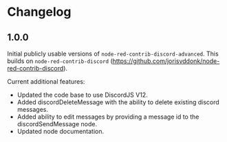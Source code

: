 # Changelog
## 1.0.0

Initial publicly usable versions of `node-red-contrib-discord-advanced`.
This builds on `node-red-contrib-discord` (https://github.com/jorisvddonk/node-red-contrib-discord).

Current additional features:
* Updated the code base to use DiscordJS V12.
* Added discordDeleteMessage with the ability to delete existing discord messages.
* Added ability to edit messages by providing a message id to the discordSendMessage node.
* Updated node documentation.
